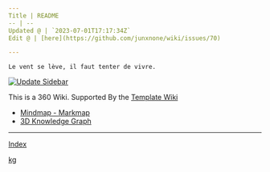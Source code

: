 ```yaml
---
Title | README
-- | --
Updated @ | `2023-07-01T17:17:34Z`
Edit @ | [here](https://github.com/junxnone/wiki/issues/70)

---
```

`Le vent se lève, ‌‍‍‌‍​‌‌‍​‍‌‌‌‌​‌‌‍‍‍​‌‍‍‍‍​‌‍‍‍‍​‌‍‍‌‍​‌‌‍​‍‍‌‌‌​‌‌‍‍‍​‌‌‌‍‍​‌‍‍‍‍​‌‍‍‌‍​‌‌‍​‌‌‌‌‍​‌‌‍‌​‍‌‌‌‌​‍‍‍‍‍​‍‍‍​‍‌​‌​‌‌‌​‌‌‌‌​‌‌‍il faut tenter de vivre.`

[![Update Sidebar](https://github.com/junxnone/wiki/actions/workflows/update_sidebar.yml/badge.svg)](https://github.com/junxnone/wiki/actions/workflows/update_sidebar.yml)

This is a 360 Wiki. Supported By the [Template Wiki](https://junxnone.github.io/twiki/#/)


- [Mindmap - Markmap](https://junxnone.github.io/jstools/mdmarkmap?md=https://junxnone.github.io/wiki/_sidebar.md)
- [3D Knowledge Graph](https://junxnone.github.io/jstools/3dkg/?json=https://junxnone.github.io/wiki/kg.json)

---

[Index](_sidebar.md ':include')

[kg](https://junxnone.github.io/jstools/3dkg/?json=https://junxnone.github.io/wiki/kg.json ':include :type=iframe width=100% height=800px')



